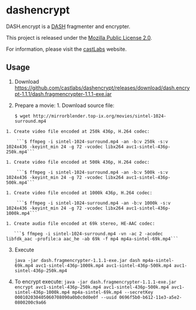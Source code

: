 dashencrypt
===========

DASH.encrypt is a [DASH](http://dashif.org/) fragmenter and encrypter.

This project is released under the [Mozilla Public License 2.0](http://www.mozilla.org/MPL/2.0/).

For information, please visit the  [castLabs](http://castlabs.com/products/dash-encrypt/) website.

Usage
--------

  1. Download https://github.com/castlabs/dashencrypt/releases/download/dash.encrypt-1.1.1/dash.fragmencrypter-1.1.1-exe.jar
  2. Prepare a movie:
    1. Download source file:

        ```$ wget http://mirrorblender.top-ix.org/movies/sintel-1024-surround.mp4```

    1. Create video file encoded at 250k 436p, H.264 codec:

        ```$ ffmpeg -i sintel-1024-surround.mp4 -an -b:v 250k -s:v 1024x436 -keyint_min 24 -g 72 -vcodec libx264 avc1-sintel-436p-250k.mp4```
    
    1. Create video file encoded at 500k 436p, H.264 codec:

        ```$ ffmpeg -i sintel-1024-surround.mp4 -an -b:v 500k -s:v 1024x436 -keyint_min 24 -g 72 -vcodec libx264 avc1-sintel-436p-500k.mp4```
		
    1. Create video file encoded at 1000k 436p, H.264 codec:

        ```$ ffmpeg -i sintel-1024-surround.mp4 -an -b:v 1000k -s:v 1024x436 -keyint_min 24 -g 72 -vcodec libx264 avc1-sintel-436p-1000k.mp4```
		
    1. Create audio file encoded at 69k stereo, HE-AAC codec:

       ```$ ffmpeg -i sintel-1024-surround.mp4 -vn -ac 2 -acodec libfdk_aac -profile:a aac_he -ab 69k -f mp4 mp4a-sintel-69k.mp4```
  3. Execute 
  
       ```java -jar dash.fragmencrypter-1.1.1-exe.jar dash mp4a-sintel-69k.mp4 avc1-sintel-436p-1000k.mp4 avc1-sintel-436p-500k.mp4 avc1-sintel-436p-250k.mp4```
  4. To encrypt execute: 
       ```java -jar dash.fragmencrypter-1.1.1-exe.jar encrypt avc1-sintel-436p-250k.mp4 avc1-sintel-436p-500k.mp4 avc1-sintel-436p-1000k.mp4 mp4a-sintel-69k.mp4 --secretKey 000102030405060708090a0b0c0d0e0f --uuid 0696f5b0-b612-11e3-a5e2-0800200c9a66```
  
